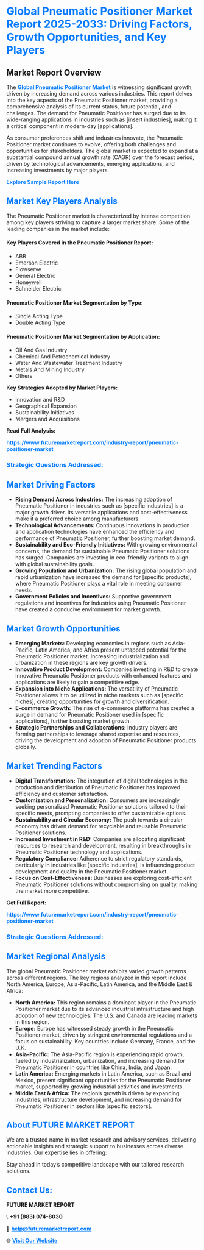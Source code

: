 <h1 style="color: #007BFF;">Global Pneumatic Positioner Market Report 2025-2033: Driving Factors, Growth Opportunities, and Key Players</h1>

<section id="overview">
<h2>Market Report Overview</h2>
<p>The <a href="https://www.futuremarketreport.com/industry-report/pneumatic-positioner-market" style="color: #007BFF; text-decoration: none;"><strong>Global Pneumatic Positioner Market</strong></a> is witnessing significant growth, driven by increasing demand across various industries. This report delves into the key aspects of the Pneumatic Positioner market, providing a comprehensive analysis of its current status, future potential, and challenges. The demand for Pneumatic Positioner has surged due to its wide-ranging applications in industries such as [insert industries], making it a critical component in modern-day [applications].</p>
<p>As consumer preferences shift and industries innovate, the Pneumatic Positioner market continues to evolve, offering both challenges and opportunities for stakeholders. The global market is expected to expand at a substantial compound annual growth rate (CAGR) over the forecast period, driven by technological advancements, emerging applications, and increasing investments by major players.</p>
</section>

<section id="overview">
<p><a href="https://www.futuremarketreport.com/request-sample/reportId=51000" style="color: #007BFF; text-decoration: none;"><strong>Explore Sample Report Here</strong></a></p>
</section>

<section id="key-players">
<h2 style="color: #007BFF;">Market Key Players Analysis</h2>
<p>The Pneumatic Positioner market is characterized by intense competition among key players striving to capture a larger market share. Some of the leading companies in the market include:</p>
<h4>Key Players Covered in the Pneumatic Positioner Report:</h4>
<ul><li>ABB</li><li>Emerson Electric</li><li>Flowserve</li><li>General Electric</li><li>Honeywell</li><li>Schneider Electric</li></ul>
<h4>Pneumatic Positioner Market Segmentation by Type:</h4>
<ul><li>Single Acting Type</li><li>Double Acting Type</li></ul>

<h4>Pneumatic Positioner Market Segmentation by Application:</h4>
<ul><li>Oil And Gas Industry</li><li>Chemical And Petrochemical Industry</li><li>Water And Wastewater Treatment Industry</li><li>Metals And Mining Industry</li><li>Others</li></ul>
<p><strong>Key Strategies Adopted by Market Players:</strong></p>
<ul>
<li>Innovation and R&D</li>
<li>Geographical Expansion</li>
<li>Sustainability Initiatives</li>
<li>Mergers and Acquisitions</li>
</ul>
</section>

<section>
<p><strong>Read Full Analysis: </strong></p><a href="https://www.futuremarketreport.com/industry-report/pneumatic-positioner-market" style="color: #007BFF; text-decoration: none;"><strong>https://www.futuremarketreport.com/industry-report/pneumatic-positioner-market</strong></a>
<h3 style="color: #007BFF;">Strategic Questions Addressed:</h3>
</section>

<section id="driving-factors">
<h2 style="color: #007BFF;">Market Driving Factors</h2>
<ul>
<li><strong>Rising Demand Across Industries:</strong> The increasing adoption of Pneumatic Positioner in industries such as [specific industries] is a major growth driver. Its versatile applications and cost-effectiveness make it a preferred choice among manufacturers.</li>
<li><strong>Technological Advancements:</strong> Continuous innovations in production and application technologies have enhanced the efficiency and performance of Pneumatic Positioner, further boosting market demand.</li>
<li><strong>Sustainability and Eco-Friendly Initiatives:</strong> With growing environmental concerns, the demand for sustainable Pneumatic Positioner solutions has surged. Companies are investing in eco-friendly variants to align with global sustainability goals.</li>
<li><strong>Growing Population and Urbanization:</strong> The rising global population and rapid urbanization have increased the demand for [specific products], where Pneumatic Positioner plays a vital role in meeting consumer needs.</li>
<li><strong>Government Policies and Incentives:</strong> Supportive government regulations and incentives for industries using Pneumatic Positioner have created a conducive environment for market growth.</li>
</ul>
</section>

<section id="growth-opportunities">
<h2 style="color: #007BFF;">Market Growth Opportunities</h2>
<ul>
<li><strong>Emerging Markets:</strong> Developing economies in regions such as Asia-Pacific, Latin America, and Africa present untapped potential for the Pneumatic Positioner market. Increasing industrialization and urbanization in these regions are key growth drivers.</li>
<li><strong>Innovative Product Development:</strong> Companies investing in R&D to create innovative Pneumatic Positioner products with enhanced features and applications are likely to gain a competitive edge.</li>
<li><strong>Expansion into Niche Applications:</strong> The versatility of Pneumatic Positioner allows it to be utilized in niche markets such as [specific niches], creating opportunities for growth and diversification.</li>
<li><strong>E-commerce Growth:</strong> The rise of e-commerce platforms has created a surge in demand for Pneumatic Positioner used in [specific applications], further boosting market growth.</li>
<li><strong>Strategic Partnerships and Collaborations:</strong> Industry players are forming partnerships to leverage shared expertise and resources, driving the development and adoption of Pneumatic Positioner products globally.</li>
</ul>
</section>

<section id="trending-factors">
<h2 style="color: #007BFF;">Market Trending Factors</h2>
<ul>
<li><strong>Digital Transformation:</strong> The integration of digital technologies in the production and distribution of Pneumatic Positioner has improved efficiency and customer satisfaction.</li>
<li><strong>Customization and Personalization:</strong> Consumers are increasingly seeking personalized Pneumatic Positioner solutions tailored to their specific needs, prompting companies to offer customizable options.</li>
<li><strong>Sustainability and Circular Economy:</strong> The push towards a circular economy has driven demand for recyclable and reusable Pneumatic Positioner solutions.</li>
<li><strong>Increased Investment in R&D:</strong> Companies are allocating significant resources to research and development, resulting in breakthroughs in Pneumatic Positioner technology and applications.</li>
<li><strong>Regulatory Compliance:</strong> Adherence to strict regulatory standards, particularly in industries like [specific industries], is influencing product development and quality in the Pneumatic Positioner market.</li>
<li><strong>Focus on Cost-Effectiveness:</strong> Businesses are exploring cost-efficient Pneumatic Positioner solutions without compromising on quality, making the market more competitive.</li>
</ul>
</section>

<section>
<p><strong>Get Full Report: </strong></p><a href="https://www.futuremarketreport.com/industry-report/pneumatic-positioner-market" style="color: #007BFF; text-decoration: none;"><strong>https://www.futuremarketreport.com/industry-report/pneumatic-positioner-market</strong></a>
<h3 style="color: #007BFF;">Strategic Questions Addressed:</h3>
</section>


<section id="regional-analysis">
<h2 style="color: #007BFF;">Market Regional Analysis</h2>
<p>The global Pneumatic Positioner market exhibits varied growth patterns across different regions. The key regions analyzed in this report include North America, Europe, Asia-Pacific, Latin America, and the Middle East & Africa:</p>
<ul>
<li><strong>North America:</strong> This region remains a dominant player in the Pneumatic Positioner market due to its advanced industrial infrastructure and high adoption of new technologies. The U.S. and Canada are leading markets in this region.</li>
<li><strong>Europe:</strong> Europe has witnessed steady growth in the Pneumatic Positioner market, driven by stringent environmental regulations and a focus on sustainability. Key countries include Germany, France, and the U.K.</li>
<li><strong>Asia-Pacific:</strong> The Asia-Pacific region is experiencing rapid growth, fueled by industrialization, urbanization, and increasing demand for Pneumatic Positioner in countries like China, India, and Japan.</li>
<li><strong>Latin America:</strong> Emerging markets in Latin America, such as Brazil and Mexico, present significant opportunities for the Pneumatic Positioner market, supported by growing industrial activities and investments.</li>
<li><strong>Middle East & Africa:</strong> The region’s growth is driven by expanding industries, infrastructure development, and increasing demand for Pneumatic Positioner in sectors like [specific sectors].</li>
</ul>
</section>

<footer>
<h2 style="color: #007BFF;">About FUTURE MARKET REPORT</h2>
<p>We are a trusted name in market research and advisory services, delivering actionable insights and strategic support to businesses across diverse industries. Our expertise lies in offering:</p>

<p>Stay ahead in today’s competitive landscape with our tailored research solutions.</p>

<h2 style="color: #007BFF;">Contact Us:</h2>
<p><strong>FUTURE MARKET REPORT</strong></p>
<p>📞 <strong>+91 (883) 074-8030</strong></p>
<p>📧 <strong><a href="mailto:help@futuremarketreport.com" style="color: #007BFF;">help@futuremarketreport.com</a></strong></p>
<p>🌐 <strong><a href="https://www.futuremarketreport.com/" style="color: #007BFF;">Visit Our Website</a></strong></p>
</footer>